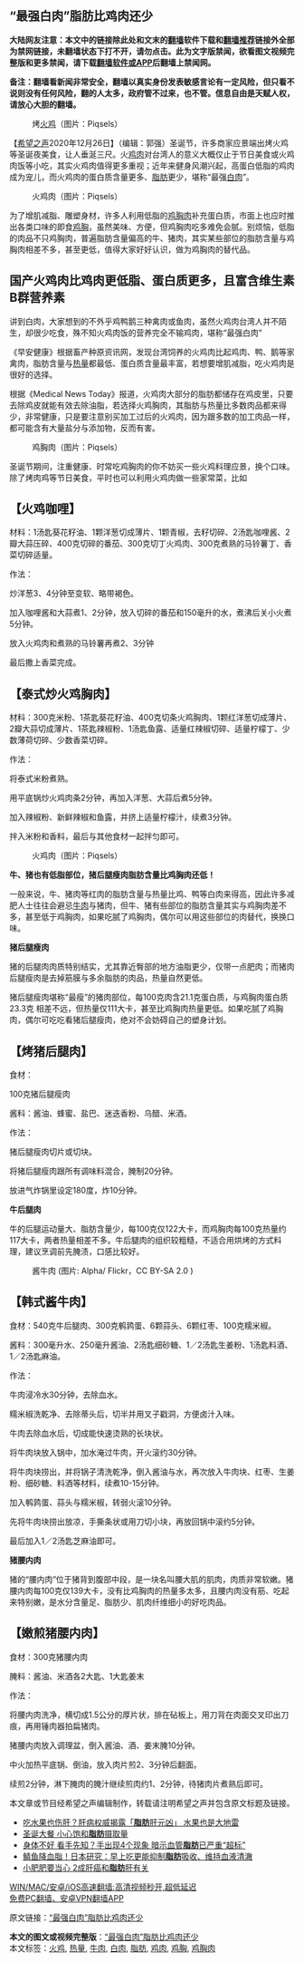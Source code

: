 <h2>“最强白肉”脂肪比鸡肉还少</h2> <p class="notice"><b>大陆网友注意：本文中的链接除此处和文末的<a href="https://github.com/bannedbook/fanqiang" >翻墙</a>软件下载和<a href="https://github.com/killgcd/justmysocks/blob/master/README.md">翻墙推荐</a>链接外全部为禁网链接，未翻墙状态下打不开，请勿点击。此为文字版禁闻，欲看图文视频完整版和更多禁闻，请下载<a href="https://github.com/bannedbook/fanqiang">翻墙软件或APP</a>后翻墙上禁闻网。</p><p>备注：翻墙看新闻非常安全，翻墙以真实身份发表敏感言论有一定风险，但只看不说则没有任何风险，翻的人太多，政府管不过来，也不管。信息自由是天赋人权，请放心大胆的翻墙。</b></p>  <div class="entry"> <figure><figcaption>烤<a href="https://www.bannedbook.org/bnews/tag/%E7%81%AB%E9%B8%A1/" class="st_tag internal_tag" rel="tag" title="标签 火鸡 下的日志">火鸡</a>（图片：Piqsels）</figcaption></figure> <p>【<span class='wp_keywordlink_affiliate'><a href="https://www.soundofhope.org" title="希望之声" target="_blank">希望之声</a></span>2020年12月26日】（编辑：郭强）圣诞节，许多商家应景端出烤火鸡等圣诞夜美食，让人垂涎三尺。火<a href="https://www.bannedbook.org/bnews/tag/%E9%B8%A1%E8%82%89/" class="st_tag internal_tag" rel="tag" title="标签 鸡肉 下的日志">鸡肉</a>对台湾人的意义大概仅止于节日美食或火鸡肉饭等小吃，其实火鸡肉值得更多重视；近年来健身风潮兴起，高蛋白低脂的鸡肉成为宠儿，而火鸡肉的蛋白质含量更多、<a href="https://www.bannedbook.org/bnews/tag/%E8%84%82%E8%82%AA/" class="st_tag internal_tag" rel="tag" title="标签 脂肪 下的日志">脂肪</a>更少，堪称“最强<a href="https://www.bannedbook.org/bnews/tag/%e7%99%bd%e8%82%89/" class="st_tag internal_tag" rel="tag" title="标签 白肉 下的日志">白肉</a>”。</p> <figure><figcaption>火鸡肉（图片：Piqsels）</figcaption></figure> <p>为了增肌减脂、雕塑身材，许多人利用低脂的<a href="https://www.bannedbook.org/bnews/tag/%e9%b8%a1%e8%83%b8%e8%82%89/" class="st_tag internal_tag" rel="tag" title="标签 鸡胸肉 下的日志">鸡胸肉</a>补充蛋白质，市面上也应时推出各类口味的即食<a href="https://www.bannedbook.org/bnews/tag/%e9%b8%a1%e8%83%b8/" class="st_tag internal_tag" rel="tag" title="标签 鸡胸 下的日志">鸡胸</a>，虽然美味、方便，但鸡胸肉吃多难免会腻。别烦恼，低脂的肉品不只鸡胸肉，普遍脂肪含量偏高的牛、猪肉，其实某些部位的脂肪含量与鸡胸肉相差不多，甚至更低，值得大家好好认识，做为鸡胸肉的替代品。</p> <h2>国产火鸡肉比鸡肉更低脂、蛋白质更多，且富含维生素B群营养素</h2> <p>讲到白肉，大家想到的不外乎鸡鸭鹅三种禽肉或鱼肉，虽然火鸡肉台湾人并不陌生，却很少吃食，殊不知火鸡肉饭的营养完全不输鸡肉，堪称“最强白肉”</p> <p>《早安健康》根据畜产种原资讯网，发现台湾饲养的火鸡肉比起鸡肉、鸭、鹅等家禽肉，脂肪含量与<a href="https://www.bannedbook.org/bnews/tag/%E7%83%AD%E9%87%8F/" class="st_tag internal_tag" rel="tag" title="标签 热量 下的日志">热量</a>都最低、蛋白质含量最丰富，若想要增肌减脂，吃火鸡肉是很好的选择。</p> <p>根据《Medical News Today》报道，火鸡肉大部分的脂肪都储存在鸡皮里，只要去除鸡皮就能有效去除油脂，若选择火鸡胸肉，其脂肪与热量比多数肉品都来得少，非常健康，只是要注意别买加工过后的火鸡肉，因为跟多数的加工肉品一样，都可能含有大量盐分与添加物，反而有害。</p> <figure><figcaption>鸡胸肉（图片：Piqsels）</figcaption></figure> <p>圣诞节期间，注重健康、时常吃鸡胸肉的你不妨买一些火鸡料理应景，换个口味。除了烤肉鸡等节日美食，平时也可以利用火鸡肉做一些家常菜，比如</p> <h2>【火鸡咖哩】</h2> <p>材料：1汤匙葵花籽油、1颗洋葱切成薄片、1颗青椒，去籽切碎、2汤匙咖哩酱、2瓣大蒜压碎、400克切碎的番茄、300克切丁火鸡肉、300克煮熟的马铃薯丁、香菜切碎适量。</p> <p>作法：</p> <p>炒洋葱3、4分钟至变软、略带褐色。</p> <p>加入咖哩酱和大蒜煮1、2分钟，放入切碎的番茄和150毫升的水，煮沸后关小火煮5分钟。</p> <p>放入火鸡肉和煮熟的马铃薯再煮2、3分钟</p> <p>最后撒上香菜完成。</p> <h2>【泰式炒火鸡胸肉】</h2> <p>材料：300克米粉、1茶匙葵花籽油、400克切条火鸡胸肉、1颗红洋葱切成薄片、2瓣大蒜切成薄片、1茶匙辣椒粉、1汤匙鱼露、适量红辣椒切碎、适量柠檬丁、少数薄荷切碎、少数香菜切碎。</p>  <p>作法：</p> <p>将泰式米粉煮熟。</p> <p>用平底锅炒火鸡肉条2分钟，再加入洋葱、大蒜后煮5分钟。</p> <p>加入辣椒粉、新鲜辣椒和鱼露，并挤上适量柠檬汁，续煮3分钟。</p> <p>拌入米粉和香料，最后与其他食材一起拌匀即可。</p> <figure><figcaption>火鸡肉（图片：Piqsels）</figcaption></figure> <p><strong>牛、猪也有低脂部位，猪后腿瘦肉脂肪含量比鸡胸肉还低！</strong></p> <p>一般来说，牛、猪肉等红肉的脂肪含量与热量比鸡、鸭等白肉来得高，因此许多减肥人士往往会避忌<a href="https://www.bannedbook.org/bnews/tag/%e7%89%9b%e8%82%89/" class="st_tag internal_tag" rel="tag" title="标签 牛肉 下的日志">牛肉</a>与猪肉，但牛、猪有些部位的脂肪含量其实与鸡胸肉差不多，甚至低于鸡胸肉，如果吃腻了鸡胸肉，偶尔可以用这些部位的肉替代，换换口味。</p> <p><strong>猪后腿瘦肉</strong></p> <p>猪的后腿肉肉质特别结实，尤其靠近臀部的地方油脂更少，仅带一点肥肉；而猪肉后腿瘦肉是去掉筋膜与多余脂肪的肉品，热量自然更低。</p> <p>猪后腿瘦肉堪称“最瘦”的猪肉部位，每100克肉含21.1克蛋白质，与鸡胸肉蛋白质23.3克 相差不远，但热量仅111大卡，甚至比鸡胸肉热量更低。如果吃腻了鸡胸肉，偶尔可吃吃看猪后腿瘦肉，绝对不会妨碍自己的塑身计划。</p> <h2>【烤猪后腿肉】</h2> <p>食材：</p> <p>100克猪后腿瘦肉</p> <p>酱料：酱油、蜂蜜、盐巴、迷迭香粉、乌醋、米酒。</p>  <p>作法：</p> <p>猪后腿瘦肉切片或切块。</p> <p>将猪后腿瘦肉跟所有调味料混合，腌制20分钟。</p> <p>放进气炸锅里设定180度，炸10分钟。</p> <p><strong>牛后腿肉</strong></p> <p>牛的后腿运动量大、脂肪含量少，每100克仅122大卡，而鸡胸肉每100克热量约117大卡，两者热量相差不多。牛后腿肉的组织较粗糙，不适合用烘烤的方式料理，建议烹调前先腌渍，口感比较好。</p> <figure><figcaption>酱牛肉 (图片: Alpha/ Flickr，CC BY-SA 2.0 )</figcaption></figure> <h2>【韩式酱牛肉】</h2> <p>食材：540克牛后腿肉、300克鹌鹑蛋、6颗蒜头、6颗红枣、100克糯米椒。</p> <p>酱料：300毫升水、250毫升酱油、2汤匙细砂糖、1／2汤匙生姜粉、1汤匙料酒、1／2汤匙麻油。</p> <p>作法：</p> <p>牛肉浸冷水30分钟，去除血水。</p> <p>糯米椒洗乾净、去除蒂头后，切半并用叉子戳洞，方便卤汁入味。</p> <p>牛肉去除血水后，切成能快速烫熟的长块状。</p> <p>将牛肉块放入锅中，加水淹过牛肉，开火滚约30分钟。</p>  <p>将牛肉块捞出，并将锅子清洗乾净，倒入酱油与水，再次放入牛肉块、红枣、生姜粉、细砂糖、料酒等材料，续煮10-15分钟。</p> <p>加入鹌鹑蛋、蒜头与糯米椒，转弱火滚10分钟。</p> <p>先将牛肉块捞出放凉，手撕条状或用刀切小块，再放回锅中滚约5分钟。</p> <p>最后加入1／2汤匙芝麻油即可。</p> <p><strong>猪腰内肉</strong></p> <p>猪的“腰内肉”位于猪背到腹部中段，是一块名叫腰大肌的肌肉，肉质非常软嫩。猪腰内肉每100克仅139大卡，没有比鸡胸肉的热量多太多，且腰内肉没有筋、吃起来特别嫩，是水分含量足、脂肪少、肌肉纤维细小的好吃肉品。</p> <h2>【嫩煎猪腰内肉】</h2> <p>食材：300克猪腰内肉</p> <p>腌料：酱油、米酒各2大匙、1大匙姜末</p> <p>作法：</p> <p>将腰内肉洗净，横切成1.5公分的厚片状，排在砧板上，用刀背在肉面交叉印出刀痕，再用锤肉器拍扁猪肉。</p> <p>猪腰内肉放入调理盆，倒入酱油、酒、姜末腌10分钟。</p> <p>中火加热平底锅、倒油，放入肉片煎2、3分钟后翻面。</p> <p>续煎2分钟，淋下腌肉的腌汁继续煎肉约1、2分钟，待猪肉片煮熟后即可。</p>  <p>本文章或节目经希望之声编辑制作，转载请注明希望之声并包含原文标题及链接。</p> <ul class='op-related-articles' title='相关阅读'> <li><a href='https://www.bannedbook.org/bnews/health/20201226/1455434.html' target='_blank'>吃水果也伤肝？肝病权威揭露「<b>脂肪</b>肝元凶」 水果也是大地雷</a></li> <li><a href='https://www.bannedbook.org/bnews/comments/20201224/1454334.html' target='_blank'>圣诞大餐 小心饱和<b>脂肪</b>摄取量</a></li> <li><a href='https://www.bannedbook.org/bnews/health/20201223/1453290.html' target='_blank'>身体不好 看手先知？手出现4个现象 暗示血管<b>脂肪</b>已严重“超标”</a></li> <li><a href='https://www.bannedbook.org/bnews/health/20201219/1450797.html' target='_blank'>鲭鱼降血脂！日本研究：早上吃更能抑制<b>脂肪</b>吸收、维持血液清澈</a></li> <li><a href='https://www.bannedbook.org/bnews/comments/20201218/1450066.html' target='_blank'>小肥肥要当心 2成肝癌和<b>脂肪</b>肝有关</a></li> </ul> <p class="texttj"> <a href="https://github.com/bannedbook/fanqiang/wiki/V2ray%E6%9C%BA%E5%9C%BA" target="_blank">WIN/MAC/安卓/iOS高速翻墙:高清视频秒开,超低延迟</a><br/> <a href="https://github.com/bannedbook/fanqiang/wiki/%E7%A6%81%E9%97%BB%E7%BD%91%E5%AE%89%E5%8D%93%E7%BF%BB%E5%A2%99%E6%96%B0%E9%97%BBAPP" target="_blank">免费PC翻墙、安卓VPN翻墙APP</a></p><p>原文链接：<a class="src_link"  href="https://www.soundofhope.org/post/457417" target="_blank">“最强白肉”脂肪比鸡肉还少</a></p><a name='sharetosocial'></a>       <div><b>本文的图文或视频完整版</b>：<a href='https://www.bannedbook.org/bnews/comments/20201227/1455640.html'>“最强白肉”脂肪比鸡肉还少</a></div>  </div><!--END ENTRY--> <div class="postfooter"> <div>本文标签：<a href="https://www.bannedbook.org/bnews/tag/%E7%81%AB%E9%B8%A1/" rel="tag">火鸡</a>, <a href="https://www.bannedbook.org/bnews/tag/%E7%83%AD%E9%87%8F/" rel="tag">热量</a>, <a href="https://www.bannedbook.org/bnews/tag/%e7%89%9b%e8%82%89/" rel="tag">牛肉</a>, <a href="https://www.bannedbook.org/bnews/tag/%e7%99%bd%e8%82%89/" rel="tag">白肉</a>, <a href="https://www.bannedbook.org/bnews/tag/%E8%84%82%E8%82%AA/" rel="tag">脂肪</a>, <a href="https://www.bannedbook.org/bnews/tag/%E9%B8%A1%E8%82%89/" rel="tag">鸡肉</a>, <a href="https://www.bannedbook.org/bnews/tag/%e9%b8%a1%e8%83%b8/" rel="tag">鸡胸</a>, <a href="https://www.bannedbook.org/bnews/tag/%e9%b8%a1%e8%83%b8%e8%82%89/" rel="tag">鸡胸肉</a></div>  </div><!--END POSTFOOTER--> 